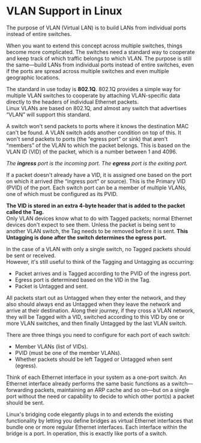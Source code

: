 # VLAN Support in Linux

The purpose of VLAN (Virtual LAN) is to build LANs from individual ports instead of entire switches. 

When you want to extend this concept across multiple switches, things become more complicated. The switches need a standard way to cooperate and keep track of which traffic belongs to which VLAN.  The purpose is still the same—build LANs from individual ports instead of entire switches, even if the ports are spread across multiple switches and even multiple geographic locations.

The standard in use today is **802.1Q**.  802.1Q provides a simple way for multiple VLAN switches to cooperate by attaching VLAN-specific data directly to the headers of individual Ethernet packets.\
Linux VLANs are based on 802.1Q, and almost any switch that advertises “VLAN” will support this standard.

A switch won't send packets to ports where it knows the destination MAC can't be found. A VLAN switch adds another condition on top of this. It won't send packets to ports (the “egress port” or sink) that aren't “members” of the VLAN to which the packet belongs. This is based on the VLAN ID (VID) of the packet, which is a number between 1 and 4096.

_The **ingress** port is the incoming port. The **egress** port is the exiting port._

If a packet doesn't already have a VID, it is assigned one based on the port on which it arrived (the “ingress port” or source). This is the Primary VID (PVID) of the port. Each switch port can be a member of multiple VLANs, one of which must be configured as its PVID.

**The VID is stored in an extra 4-byte header that is added to the packet called the Tag.**\
Only VLAN devices know what to do with Tagged packets; normal Ethernet devices don't expect to see them. Unless the packet is being sent to another VLAN switch, the Tag needs to be removed before it is sent. **This Untagging is done after the switch determines the egress port.**

In the case of a VLAN with only a single switch, no Tagged packets should be sent or received.\
However, it's still useful to think of the Tagging and Untagging as occurring:
* Packet arrives and is Tagged according to the PVID of the ingress port.
* Egress port is determined based on the VID in the Tag.
* Packet is Untagged and sent.

All packets start out as Untagged when they enter the network, and they also should always end as Untagged when they leave the network and arrive at their destination. Along their journey, if they cross a VLAN network, they will be Tagged with a VID, switched according to this VID by one or more VLAN switches, and then finally Untagged by the last VLAN switch.

There are three things you need to configure for each port of each switch:
*	Member VLANs (list of VIDs).
*	PVID (must be one of the member VLANs).
*	Whether packets should be left Tagged or Untagged when sent (egress).

Think of each Ethernet interface in your system as a one-port switch. An Ethernet interface already performs the same basic functions as a switch—forwarding packets, maintaining an ARP cache and so on—but on a single port without the need or capability to decide to which other port(s) a packet should be sent.

Linux's bridging code elegantly plugs in to and extends the existing functionality by letting you define bridges as virtual Ethernet interfaces that bundle one or more regular Ethernet interfaces. Each interface within the bridge is a port. In operation, this is exactly like ports of a switch.

